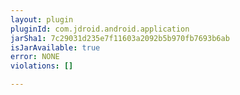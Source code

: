 ```yaml
---
layout: plugin
pluginId: com.jdroid.android.application
jarSha1: 7c29031d235e7f11603a2092b5b970fb7693b6ab
isJarAvailable: true
error: NONE
violations: []

---
```


